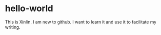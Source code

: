 # hello-world

This is Xinlin. I am new to github. I want to learn it and use it to facilitate my writing.
